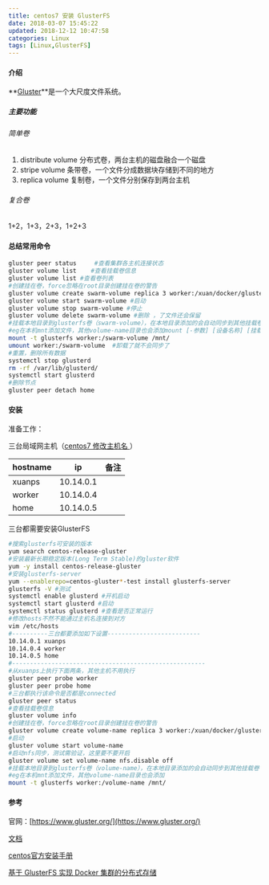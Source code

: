 ```yaml
---
title: centos7 安装 GlusterFS
date: 2018-03-07 15:45:22
updated: 2018-12-12 10:47:58
categories: Linux
tags: [Linux,GlusterFS]
---
```


#### 介绍

**[Gluster](https://www.gluster.org/)**是一个大尺度文件系统。

##### 主要功能

###### 简单卷

1. distribute volume 分布式卷，两台主机的磁盘融合一个磁盘
2. stripe volume 条带卷，一个文件分成数据块存储到不同的地方
3. replica volume 复制卷，一个文件分别保存到两台主机

###### 复合卷

1+2，1+3，2+3，1+2+3

#### 总结常用命令

```bash
gluster peer status     #查看集群各主机连接状态
gluster volume list    #查看挂载卷信息
gluster volume list #查看卷列表
#创建挂在卷，force忽略在root目录创建挂在卷的警告
gluster volume create swarm-volume replica 3 worker:/xuan/docker/gluster-volume home:/xuan/docker/gluster-volume xuanps:/xuan/docker/gluster-volume force
gluster volume start swarm-volume #启动
gluster volume stop swarm-volume #停止
gluster volume delete swarm-volume #删除 ，了文件还会保留
#挂载本地目录到glusterfs卷（swarm-volume），在本地目录添加的会自动同步到其他挂载卷
#eg在本机mnt添加文件，其他volume-name目录也会添加mount [-参数] [设备名称] [挂载点]
mount -t glusterfs worker:/swarm-volume /mnt/
umount worker:/swarm-volume  #卸载了就不会同步了
#重置，删除所有数据
systemctl stop glusterd
rm -rf /var/lib/glusterd/
systemctl start glusterd
#删除节点
gluster peer detach home
```

#### 安装

准备工作：

三台局域网主机（[centos7 修改主机名 ](http://jingyan.baidu.com/article/29697b915a5376ab20de3cc2.html)）

| hostname | ip        | 备注 |
| -------- | --------- | ---- |
| xuanps   | 10.14.0.1 |      |
| worker   | 10.14.0.4 |      |
| home     | 10.14.0.5 |      |

三台都需要安装GlusterFS

```bash
#搜索glusterfs可安装的版本
yum search centos-release-gluster
#安装最新长期稳定版本(Long Term Stable)的gluster软件
yum -y install centos-release-gluster
#安装glusterfs-server
yum --enablerepo=centos-gluster*-test install glusterfs-server
glusterfs -V #测试
systemctl enable glusterd #开机启动
systemctl start glusterd #启动
systemctl status glusterd #查看是否正常运行
#修改hosts不然不能通过主机名连接到对方
vim /etc/hosts
#----------三台都要添加如下设置--------------------------
10.14.0.1 xuanps
10.14.0.4 worker
10.14.0.5 home
#------------------------------------------------------
#从xuanps上执行下面两条，其他主机不用执行
gluster peer probe worker
gluster peer probe home
#三台都执行该命令是否都是connected
gluster peer status
#查看挂载卷信息
gluster volume info
#创建挂在卷，force忽略在root目录创建挂在卷的警告
gluster volume create volume-name replica 3 worker:/xuan/docker/gluster-volume/test home:/xuan/docker/gluster-volume/test xuanps:/xuan/docker/gluster-volume/test force
#启动
gluster volume start volume-name
#启动nfs同步，测试需验证，这里要不要开启
gluster volume set volume-name nfs.disable off
#挂载本地目录到glusterfs卷（volume-name），在本地目录添加的会自动同步到其他挂载卷
#eg在本机mnt添加文件，其他volume-name目录也会添加
mount -t glusterfs worker:/volume-name /mnt/
```

#### 参考

官网：[https://www.gluster.org/](https://www.gluster.org/)

[文档](http://docs.gluster.org/en/latest/Quick-Start-Guide/Quickstart/)

[centos官方安装手册](https://wiki.centos.org/SpecialInterestGroup/Storage/gluster-Quickstart)

[基于 GlusterFS 实现 Docker 集群的分布式存储](https://www.ibm.com/developerworks/cn/opensource/os-cn-glusterfs-docker-volume/index.html)